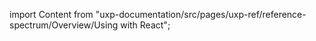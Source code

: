 
import Content from "uxp-documentation/src/pages/uxp-ref/reference-spectrum/Overview/Using with React";

<Content query="product=photoshop"/>
